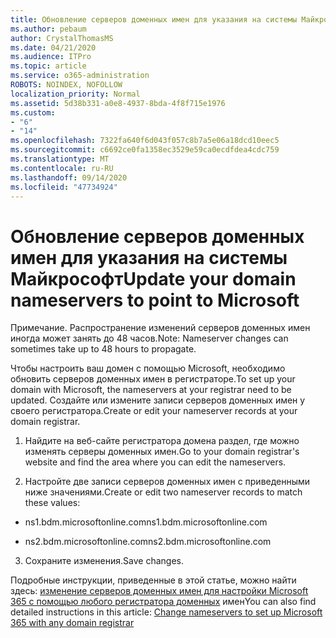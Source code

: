 ```yaml
---
title: Обновление серверов доменных имен для указания на системы Майкрософт
ms.author: pebaum
author: CrystalThomasMS
ms.date: 04/21/2020
ms.audience: ITPro
ms.topic: article
ms.service: o365-administration
ROBOTS: NOINDEX, NOFOLLOW
localization_priority: Normal
ms.assetid: 5d38b331-a0e8-4937-8bda-4f8f715e1976
ms.custom:
- "6"
- "14"
ms.openlocfilehash: 7322fa640f6d043f057c8b7a5e06a18dcd10eec5
ms.sourcegitcommit: c6692ce0fa1358ec3529e59ca0ecdfdea4cdc759
ms.translationtype: MT
ms.contentlocale: ru-RU
ms.lasthandoff: 09/14/2020
ms.locfileid: "47734924"
---
```

# <a name="update-your-domain-nameservers-to-point-to-microsoft"></a><span data-ttu-id="d93c9-102">Обновление серверов доменных имен для указания на системы Майкрософт</span><span class="sxs-lookup"><span data-stu-id="d93c9-102">Update your domain nameservers to point to Microsoft</span></span>

<span data-ttu-id="d93c9-103">Примечание. Распространение изменений серверов доменных имен иногда может занять до 48 часов.</span><span class="sxs-lookup"><span data-stu-id="d93c9-103">Note: Nameserver changes can sometimes take up to 48 hours to propagate.</span></span>
  
<span data-ttu-id="d93c9-104">Чтобы настроить ваш домен с помощью Microsoft, необходимо обновить серверов доменных имен в регистраторе.</span><span class="sxs-lookup"><span data-stu-id="d93c9-104">To set up your domain with Microsoft, the nameservers at your registrar need to be updated.</span></span> <span data-ttu-id="d93c9-105">Создайте или измените записи серверов доменных имен у своего регистратора.</span><span class="sxs-lookup"><span data-stu-id="d93c9-105">Create or edit your nameserver records at your domain registrar.</span></span>
  
1. <span data-ttu-id="d93c9-106">Найдите на веб-сайте регистратора домена раздел, где можно изменять серверы доменных имен.</span><span class="sxs-lookup"><span data-stu-id="d93c9-106">Go to your domain registrar's website and find the area where you can edit the nameservers.</span></span>

2. <span data-ttu-id="d93c9-107">Настройте две записи серверов доменных имен с приведенными ниже значениями.</span><span class="sxs-lookup"><span data-stu-id="d93c9-107">Create or edit two nameserver records to match these values:</span></span>

  - <span data-ttu-id="d93c9-108">ns1.bdm.microsoftonline.com</span><span class="sxs-lookup"><span data-stu-id="d93c9-108">ns1.bdm.microsoftonline.com</span></span>

  - <span data-ttu-id="d93c9-109">ns2.bdm.microsoftonline.com</span><span class="sxs-lookup"><span data-stu-id="d93c9-109">ns2.bdm.microsoftonline.com</span></span>

3. <span data-ttu-id="d93c9-110">Сохраните изменения.</span><span class="sxs-lookup"><span data-stu-id="d93c9-110">Save changes.</span></span>

<span data-ttu-id="d93c9-111">Подробные инструкции, приведенные в этой статье, можно найти здесь: [изменение серверов доменных имен для настройки Microsoft 365 с помощью любого регистратора доменных](https://docs.microsoft.com/microsoft-365/admin/get-help-with-domains/change-nameservers-at-any-domain-registrar) имен</span><span class="sxs-lookup"><span data-stu-id="d93c9-111">You can also find detailed instructions in this article: [Change nameservers to set up Microsoft 365 with any domain registrar](https://docs.microsoft.com/microsoft-365/admin/get-help-with-domains/change-nameservers-at-any-domain-registrar)</span></span>
  